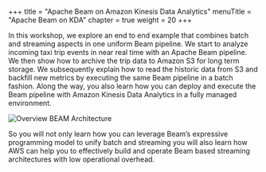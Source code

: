 +++
title = "Apache Beam on Amazon Kinesis Data Analytics"
menuTitle = "Apache Beam on KDA"
chapter = true
weight = 20
+++

In this workshop, we explore an end to end example that combines batch and streaming aspects in one uniform Beam pipeline. We start to analyze incoming taxi trip events in near real time with an Apache Beam pipeline. We then show how to archive the trip data to Amazon S3 for long term storage. We subsequently explain how to read the historic data from S3 and backfill new metrics by executing the same Beam pipeline in a batch fashion. Along the way, you also learn how you can deploy and execute the Beam pipeline with Amazon Kinesis Data Analytics in a fully managed environment.

![Overview BEAM Architecture](/images/beam-on-kda/overview-beamarchitecture.png)

So you will not only learn how you can leverage Beam’s expressive programming model to unify batch and streaming you will also learn how AWS can help you to effectively build and operate Beam based streaming architectures with low operational overhead.
